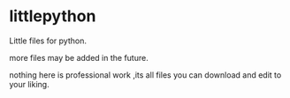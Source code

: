 # littlepython
Little files for python.

more files may be added in the future.

nothing here is professional work ,its all files you can download and edit to your liking.
